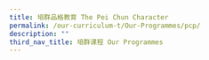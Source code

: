 ```yaml
---
title: 培群品格教育 The Pei Chun Character
permalink: /our-curriculum-t/Our-Programmes/pcp/
description: ""
third_nav_title: 培群课程 Our Programmes
---
```

